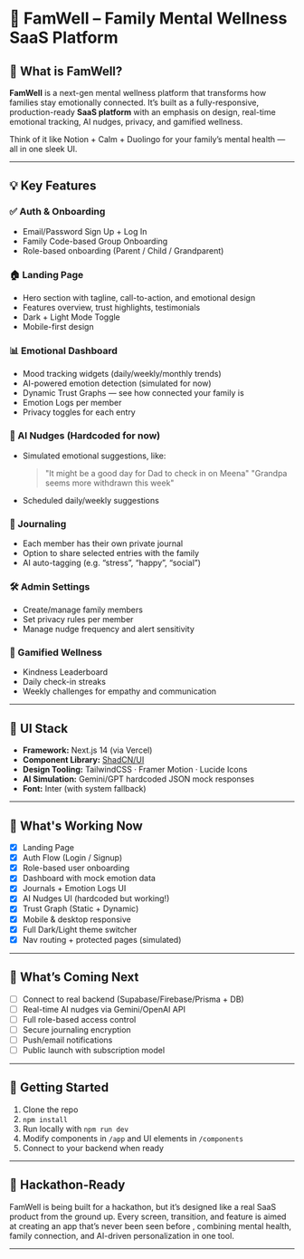 # 🌱 FamWell – Family Mental Wellness SaaS Platform

## 🧠 What is FamWell?

**FamWell** is a next-gen mental wellness platform that transforms how families stay emotionally connected. It’s built as a fully-responsive, production-ready **SaaS platform** with an emphasis on design, real-time emotional tracking, AI nudges, privacy, and gamified wellness.

Think of it like Notion + Calm + Duolingo for your family’s mental health — all in one sleek UI.

---

## 💡 Key Features

### ✅ Auth & Onboarding
- Email/Password Sign Up + Log In
- Family Code-based Group Onboarding
- Role-based onboarding (Parent / Child / Grandparent)

### 🏠 Landing Page
- Hero section with tagline, call-to-action, and emotional design
- Features overview, trust highlights, testimonials
- Dark + Light Mode Toggle
- Mobile-first design

### 📊 Emotional Dashboard
- Mood tracking widgets (daily/weekly/monthly trends)
- AI-powered emotion detection (simulated for now)
- Dynamic Trust Graphs — see how connected your family is
- Emotion Logs per member
- Privacy toggles for each entry

### 🤖 AI Nudges (Hardcoded for now)
- Simulated emotional suggestions, like:
  > "It might be a good day for Dad to check in on Meena"
  > "Grandpa seems more withdrawn this week"
- Scheduled daily/weekly suggestions

### 📔 Journaling
- Each member has their own private journal
- Option to share selected entries with the family
- AI auto-tagging (e.g. “stress”, “happy”, “social”)

### 🛠 Admin Settings
- Create/manage family members
- Set privacy rules per member
- Manage nudge frequency and alert sensitivity

### 🧩 Gamified Wellness
- Kindness Leaderboard
- Daily check-in streaks
- Weekly challenges for empathy and communication

---

## 🎨 UI Stack

- **Framework:** Next.js 14 (via Vercel)
- **Component Library:** [ShadCN/UI](https://ui.shadcn.com)
- **Design Tooling:** TailwindCSS · Framer Motion · Lucide Icons
- **AI Simulation:** Gemini/GPT hardcoded JSON mock responses
- **Font:** Inter (with system fallback)

---

## 🧪 What's Working Now

- [x] Landing Page
- [x] Auth Flow (Login / Signup)
- [x] Role-based user onboarding
- [x] Dashboard with mock emotion data
- [x] Journals + Emotion Logs UI
- [x] AI Nudges UI (hardcoded but working!)
- [x] Trust Graph (Static + Dynamic)
- [x] Mobile & desktop responsive
- [x] Full Dark/Light theme switcher
- [x] Nav routing + protected pages (simulated)

---

## 🚧 What’s Coming Next

- [ ] Connect to real backend (Supabase/Firebase/Prisma + DB)
- [ ] Real-time AI nudges via Gemini/OpenAI API
- [ ] Full role-based access control
- [ ] Secure journaling encryption
- [ ] Push/email notifications
- [ ] Public launch with subscription model

---

## 🚀 Getting Started

1. Clone the repo
2. `npm install`
3. Run locally with `npm run dev`
4. Modify components in `/app` and UI elements in `/components`
5. Connect to your backend when ready

---

## 🤝 Hackathon-Ready

FamWell is being built for a hackathon, but it’s designed like a real SaaS product from the ground up. Every screen, transition, and feature is aimed at creating an app that’s never been seen before , combining mental health, family connection, and AI-driven personalization in one tool.

---
